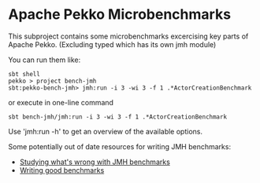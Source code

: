# Apache Pekko Microbenchmarks

This subproject contains some microbenchmarks excercising key parts of Apache Pekko. (Excluding typed which has its 
own jmh module)


You can run them like:

```shell
sbt shell
pekko > project bench-jmh
sbt:pekko-bench-jmh> jmh:run -i 3 -wi 3 -f 1 .*ActorCreationBenchmark
```

or execute in one-line command

```shell
sbt bench-jmh/jmh:run -i 3 -wi 3 -f 1 .*ActorCreationBenchmark
```
   

Use 'jmh:run -h' to get an overview of the available options.

Some potentially out of date resources for writing JMH benchmarks:

* [Studying what's wrong with JMH benchmarks](https://www.researchgate.net/publication/333825812_What's_Wrong_With_My_Benchmark_Results_Studying_Bad_Practices_in_JMH_Benchmarks)
* [Writing good benchmarks](http://tutorials.jenkov.com/java-performance/jmh.html#writing-good-benchmarks)
